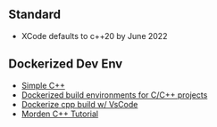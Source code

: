 ## Standard
* XCode defaults to c++20 by June 2022

## Dockerized Dev Env
* [Simple C++](https://www.mygreatlearning.com/blog/simple-c-programs/)
* [Dockerized build environments for C/C++ projects](https://ddanilov.me/dockerized-cpp-build)    
* [Dockerize cpp build w/ VsCode](https://ddanilov.me/dockerized-cpp-build-with-vscode) 
* [Morden C++ Tutorial](https://github.com/changkun/modern-cpp-tutorial.git)

